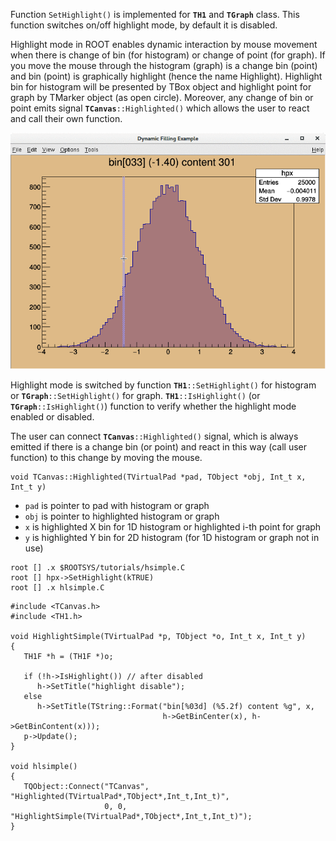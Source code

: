 Function `SetHighlight()` is implemented for **`TH1`** and **`TGraph`** class.
This function switches on/off highlight mode, by default it is disabled.

Highlight mode in ROOT enables dynamic interaction by mouse movement when there
is change of bin (for histogram) or change of point (for graph). If you move
the mouse through the histogram (graph) is a change bin (point) and bin (point)
is graphically highlight (hence the name Highlight). Highlight bin for histogram
will be presented by TBox object and highlight point for graph by TMarker object
(as open circle). Moreover, any change of bin or point emits signal
**`TCanvas`**`::Highlighted()` which allows the user to react and call their own
function.

![Highlight mode for histogram](https://raw.githubusercontent.com/musinsky/ROOTHighlight/master/hlsimple.gif)

Highlight mode is switched by function **`TH1`**`::SetHighlight()` for histogram
or **`TGraph`**`::SetHighlight()` for graph. **`TH1`**`::IsHighlight()`
(or **`TGraph`**`::IsHighlight()`) function to verify whether the highlight mode
enabled or disabled.

The user can connect **`TCanvas`**`::Highlighted()` signal, which is always emitted
if there is a change bin (or point) and react in this way (call user function) to this
change by moving the mouse.

``` {.cpp}
void TCanvas::Highlighted(TVirtualPad *pad, TObject *obj, Int_t x, Int_t y)
```
- `pad` is pointer to pad with histogram or graph
- `obj` is pointer to highlighted histogram or graph
- `x` is highlighted X bin for 1D histogram or highlighted i-th point for graph
- `y` is highlighted Y bin for 2D histogram (for 1D histogram or graph not in use)

``` {.cpp}
root [] .x $ROOTSYS/tutorials/hsimple.C
root [] hpx->SetHighlight(kTRUE)
root [] .x hlsimple.C
```

``` {.cpp}
#include <TCanvas.h>
#include <TH1.h>

void HighlightSimple(TVirtualPad *p, TObject *o, Int_t x, Int_t y)
{
   TH1F *h = (TH1F *)o;

   if (!h->IsHighlight()) // after disabled
      h->SetTitle("highlight disable");
   else
      h->SetTitle(TString::Format("bin[%03d] (%5.2f) content %g", x,
                                  h->GetBinCenter(x), h->GetBinContent(x)));
   p->Update();
}

void hlsimple()
{
   TQObject::Connect("TCanvas", "Highlighted(TVirtualPad*,TObject*,Int_t,Int_t)",
                     0, 0, "HighlightSimple(TVirtualPad*,TObject*,Int_t,Int_t)");
}
```

